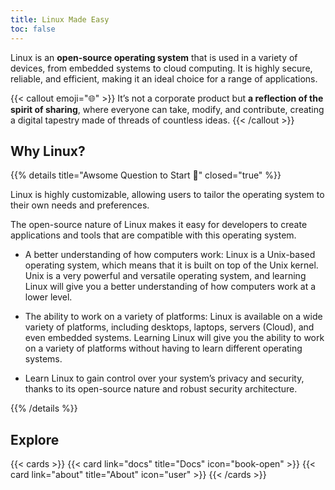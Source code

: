 ```yaml
---
title: Linux Made Easy
toc: false
---
```


Linux is an **open-source operating system** that is used in a variety of devices, from embedded systems to cloud computing. It is highly secure, reliable, and efficient, making it an ideal choice for a range of applications.

{{< callout emoji="🌐" >}}
  It’s not a corporate product but **a reflection of the spirit of sharing**, where everyone can take, modify, and contribute, creating a digital tapestry made of threads of countless ideas.
{{< /callout >}}



## Why Linux?

{{% details title="Awsome Question to Start 🚀" closed="true" %}}

Linux is highly customizable, allowing users to tailor the operating system to their own needs and preferences.

The open-source nature of Linux makes it easy for developers to create applications and tools that are compatible with this operating system.

* A better understanding of how computers work: Linux is a Unix-based operating system, which means that it is built on top of the Unix kernel. Unix is a very powerful and versatile operating system, and learning Linux will give you a better understanding of how computers work at a lower level.

* The ability to work on a variety of platforms: Linux is available on a wide variety of platforms, including desktops, laptops, servers (Cloud), and even embedded systems. Learning Linux will give you the ability to work on a variety of platforms without having to learn different operating systems.

* Learn Linux to gain control over your system’s privacy and security, thanks to its open-source nature and robust security architecture.

{{% /details %}}

## Explore

{{< cards >}}
  {{< card link="docs" title="Docs" icon="book-open" >}}
  {{< card link="about" title="About" icon="user" >}}
{{< /cards >}}